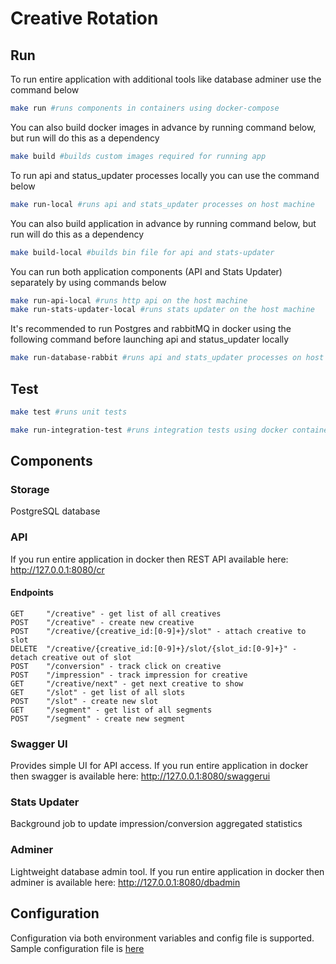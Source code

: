 # Сreative Rotation

## Run

To run entire application with additional tools like database adminer use the command below

```bash
make run #runs components in containers using docker-compose
```

You can also build docker images in advance by running command below, but run will do this as a dependency

```bash
make build #builds custom images required for running app
```

To run api and status_updater processes locally you can use the command below

```bash
make run-local #runs api and stats_updater processes on host machine
```

You can also build application in advance by running command below, but run will do this as a dependency

```bash
make build-local #builds bin file for api and stats-updater
```

You can run both application components (API and Stats Updater) separately by using commands below

```bash
make run-api-local #runs http api on the host machine
make run-stats-updater-local #runs stats updater on the host machine
```

It's recommended to run Postgres and rabbitMQ in docker using the following command before launching api and
status_updater locally

```bash
make run-database-rabbit #runs api and stats_updater processes on host machine
```

## Test

```bash
make test #runs unit tests
```

```bash
make run-integration-test #runs integration tests using docker containers
```

## Components

### Storage

PostgreSQL database

### API

If you run entire application in docker then REST API available here: http://127.0.0.1:8080/cr

#### Endpoints

```
GET     "/creative" - get list of all creatives
POST    "/creative" - create new creative
POST    "/creative/{creative_id:[0-9]+}/slot" - attach creative to slot
DELETE  "/creative/{creative_id:[0-9]+}/slot/{slot_id:[0-9]+}" - detach creative out of slot
POST    "/conversion" - track click on creative
POST    "/impression" - track impression for creative
GET     "/creative/next" - get next creative to show
GET     "/slot" - get list of all slots
POST    "/slot" - create new slot
GET     "/segment" - get list of all segments
POST    "/segment" - create new segment
```

### Swagger UI

Provides simple UI for API access. If you run entire application in docker then swagger is available
here: http://127.0.0.1:8080/swaggerui

### Stats Updater

Background job to update impression/conversion aggregated statistics

### Adminer

Lightweight database admin tool. If you run entire application in docker then adminer is available
here: http://127.0.0.1:8080/dbadmin

## Configuration

Configuration via both environment variables and config file is supported. Sample configuration file
is [here](https://github.com/pls87/creative-rotation/blob/develop/configs/sample.toml)
